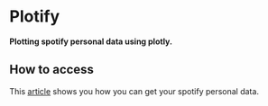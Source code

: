 # Plotify
<b>Plotting spotify personal data using plotly.</b>

## How to access
This [article](https://support.spotify.com/us/article/data-rights-and-privacy-settings/) shows you how you can get your spotify personal data.

